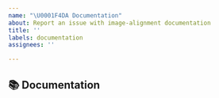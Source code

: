 ```yaml
---
name: "\U0001F4DA Documentation"
about: Report an issue with image-alignment documentation
title: ''
labels: documentation
assignees: ''

---
```


## 📚 Documentation
<!-- A clear and concise description of the documentation that needs to be created/updated -->
